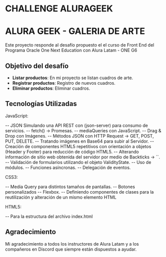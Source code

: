 # CHALLENGE ALURAGEEK
# ALURA GEEK - GALERIA DE ARTE

Este proyecto responde al desafío propuesto el el curso de Front End 
del Programa Oracle One Next Education con Alura Latam - ONE G6

## Objetivo del desafío

- **Listar productos**: En mi proyecto se listan cuadros de arte.
- **Registrar productos**: Registro de nuevos cuadros.
- **Eliminar productos**: Eliminar cuadros.

## Tecnologías Utilizadas

JavaScript:

-- JSON Simulando una API REST con (json-server) para consumo de servicios.
-- fetch() -> Promesas.
-- mediaQueries con JavaScript.
-- Drag & Drop con Imágenes.
-- Métodos JSON con HTTP Request -> GET, POST, PUT, DELETE.
-- Tratando imágenes en Base64 para subir al Servidor.
-- Creación de componentes HTML5 repetitivos con orientación a objetos (Header y Footer) para reducción de código HTML5.
-- Alterando información de sitio web obtenida del servidor por medio de Backticks -> ``.
-- Validación de formularios utilizando el objeto ValidityState.
-- Uso de módulos.
-- Funciones asíncronas.
-- Delegación de eventos.

CSS3:

-- Media Query para distintos tamaños de pantallas.
-- Botones personalizados
-- Flexbox.
-- Definiendo componentes de clases para la reutilización y alteración de un mismo elemento HTML

HTML5:

-- Para la estructura del archivo index.html

## Agradecimiento

Mi agradecimiento a todos los instructores de Alura Latam y a los compañeros en Discord que siempre están dispuestos a ayudar.
